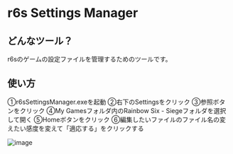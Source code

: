 # r6s Settings Manager

## どんなツール？
r6sのゲームの設定ファイルを管理するためのツールです。

## 使い方
①r6sSettingsManager.exeを起動
②右下のSettingsをクリック
③参照ボタンをクリック
④My Gamesフォルダ内のRainbow Six - Siegeフォルダを選択して開く
⑤Homeボタンをクリック
⑥編集したいファイルのファイル名の変えたい感度を変えて「適応する」をクリックする


![image](https://github.com/Himabitoo/r6sSettingsManager/assets/94416199/ff025051-bd12-4db3-a6f1-4b519a5f027c)
